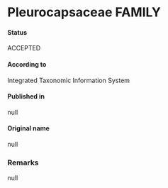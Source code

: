 # Pleurocapsaceae FAMILY

#### Status
ACCEPTED

#### According to
Integrated Taxonomic Information System

#### Published in
null

#### Original name
null

### Remarks
null
